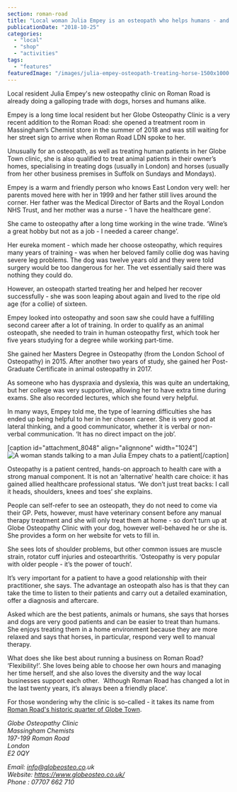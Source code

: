 ```yaml
---
section: roman-road
title: "Local woman Julia Empey is an osteopath who helps humans - and animals"
publicationDate: "2018-10-25"
categories: 
  - "local"
  - "shop"
  - "activities"
tags: 
  - "features"
featuredImage: "/images/julia-empey-osteopath-treating-horse-1500x1000.jpg"
---
```


Local resident Julia Empey's new osteopathy clinic on Roman Road is already doing a galloping trade with dogs, horses and humans alike.

Empey is a long time local resident but her Globe Osteopathy Clinic is a very recent addition to the Roman Road: she opened a treatment room in Massingham’s Chemist store in the summer of 2018 and was still waiting for her street sign to arrive when Roman Road LDN spoke to her.

Unusually for an osteopath, as well as treating human patients in her Globe Town clinic, she is also qualified to treat animal patients in their owner’s homes, specialising in treating dogs (usually in London) and horses (usually from her other business premises in Suffolk on Sundays and Mondays).

Empey is a warm and friendly person who knows East London very well: her parents moved here with her in 1999 and her father still lives around the corner. Her father was the Medical Director of Barts and the Royal London NHS Trust, and her mother was a nurse - ‘I have the healthcare gene’.

She came to osteopathy after a long time working in the wine trade. ‘Wine’s a great hobby but not as a job - I needed a career change’.

Her eureka moment - which made her choose osteopathy, which requires many years of training - was when her beloved family collie dog was having severe leg problems. The dog was twelve years old and they were told surgery would be too dangerous for her. The vet essentially said there was nothing they could do.

However, an osteopath started treating her and helped her recover successfully - she was soon leaping about again and lived to the ripe old age (for a collie) of sixteen.

Empey looked into osteopathy and soon saw she could have a fulfilling second career after a lot of training. In order to qualify as an animal osteopath, she needed to train in human osteopathy first, which took her five years studying for a degree while working part-time.

She gained her Masters Degree in Osteopathy (from the London School of Osteopathy) in 2015. After another two years of study, she gained her Post-Graduate Certificate in animal osteopathy in 2017.

As someone who has dyspraxia and dyslexia, this was quite an undertaking, but her college was very supportive, allowing her to have extra time during exams. She also recorded lectures, which she found very helpful.

In many ways, Empey told me, the type of learning difficulties she has ended up being helpful to her in her chosen career. She is very good at lateral thinking, and a good communicator, whether it is verbal or non-verbal communication. ‘It has no direct impact on the job’.

\[caption id="attachment\_8048" align="alignnone" width="1024"\]![A woman stands talking to a man](/images/julia-empey-consulting-photo-1500x1000-1024x683.jpg) Julia Empey chats to a patient\[/caption\]

Osteopathy is a patient centred, hands-on approach to health care with a strong manual component. It is not an ‘alternative’ health care choice: it has gained allied healthcare professional status. ‘We don’t just treat backs: I call it heads, shoulders, knees and toes’ she explains.

People can self-refer to see an osteopath, they do not need to come via their GP. Pets, however, must have veterinary consent before any manual therapy treatment and she will only treat them at home - so don’t turn up at Globe Osteopathy Clinic with your dog, however well-behaved he or she is. She provides a form on her website for vets to fill in.

She sees lots of shoulder problems, but other common issues are muscle strain, rotator cuff injuries and osteoarthritis. ‘Osteopathy is very popular with older people - it’s the power of touch’.

It’s very important for a patient to have a good relationship with their practitioner, she says. The advantage an osteopath also has is that they can take the time to listen to their patients and carry out a detailed examination, offer a diagnosis and aftercare.

Asked which are the best patients, animals or humans, she says that horses and dogs are very good patients and can be easier to treat than humans. She enjoys treating them in a home environment because they are more relaxed and says that horses, in particular, respond very well to manual therapy.

What does she like best about running a business on Roman Road? ‘Flexibility!’. She loves being able to choose her own hours and managing her time herself, and she also loves the diversity and the way local businesses support each other.  ‘Although Roman Road has changed a lot in the last twenty years, it’s always been a friendly place’.

For those wondering why the clinic is so-called - it takes its name from [Roman Road's historic quarter of Globe Town](https://romanroadlondon.com/old-maps-bow-globe-town-mile-end/).

_Globe Osteopathy Clinic_  
_Massingham Chemists_  
_197-199 Roman Road_  
_London_  
_E2 0QY_

_Email: info@globeosteo.co.uk_  
_Website: https://www.globeosteo.co.uk/_  
_Phone : 07707 662 710_

